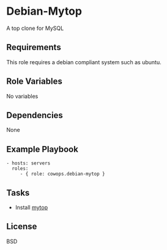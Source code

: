 Debian-Mytop
============

A top clone for MySQL

Requirements
------------

This role requires a debian compliant system such as ubuntu.

Role Variables
--------------

No variables

Dependencies
------------

None

Example Playbook
----------------

    - hosts: servers
      roles:
         - { role: cowops.debian-mytop }

Tasks
-----

  - Install [mytop](https://github.com/gregorg/mytop)


License
-------

BSD

